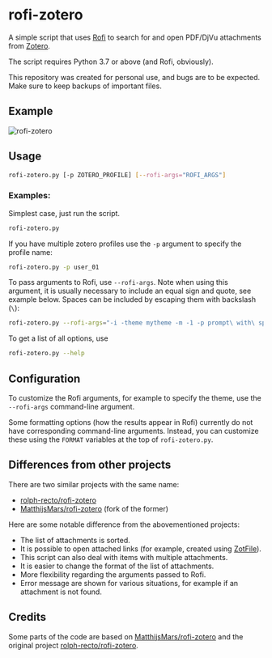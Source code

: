 rofi-zotero
===========

A simple script that uses [Rofi] to search for and open PDF/DjVu attachments
from [Zotero].

The script requires Python 3.7 or above (and Rofi, obviously).

This repository was created for personal use, and bugs are to be expected.
Make sure to keep backups of important files.


[Rofi]: https://github.com/davatorium/rofi
[Zotero]: https://www.zotero.org/


Example
-------

![rofi-zotero](https://github.com/hanschen/rofi-zotero/assets/1353015/84de0529-ce81-4509-bcfe-4310a1ce2bb8)


Usage
-----

```bash
rofi-zotero.py [-p ZOTERO_PROFILE] [--rofi-args="ROFI_ARGS"]
```


### Examples:

Simplest case, just run the script.

```bash
rofi-zotero.py
```

If you have multiple zotero profiles use
the `-p` argument to specify the profile name:

```bash
rofi-zotero.py -p user_01
```

To pass arguments to Rofi, use `--rofi-args`. Note when using this argument, it
is usually necessary to include an equal sign and quote, see example below.
Spaces can be included by escaping them with backslash (`\`):

```bash
rofi-zotero.py --rofi-args="-i -theme mytheme -m -1 -p prompt\ with\ space"
```

To get a list of all options, use

```bash
rofi-zotero.py --help
```


Configuration
-------------

To customize the Rofi arguments, for example to specify the theme, use the
`--rofi-args` command-line argument.

Some formatting options (how the results appear in Rofi) currently do not have
corresponding command-line arguments. Instead, you can customize these using
the `FORMAT` variables at the top of `rofi-zotero.py`.


Differences from other projects
-------------------------------

There are two similar projects with the same name:

- [rolph-recto/rofi-zotero]
- [MatthijsMars/rofi-zotero] (fork of the former)

Here are some notable difference from the abovementioned projects:

- The list of attachments is sorted.
- It is possible to open attached links
  (for example, created using [ZotFile]).
- This script can also deal with items with multiple attachments.
- It is easier to change the format of the list of attachments.
- More flexibility regarding the arguments passed to Rofi.
- Error message are shown for various situations,
  for example if an attachment is not found.


[MatthijsMars/rofi-zotero]: https://github.com/MatthijsMars/rofi-zotero
[rolph-recto/rofi-zotero]: https://github.com/rolph-recto/rofi-zotero
[ZotFile]: http://zotfile.com/


Credits
-------

Some parts of the code are based on [MatthijsMars/rofi-zotero] and the original
project [rolph-recto/rofi-zotero].
